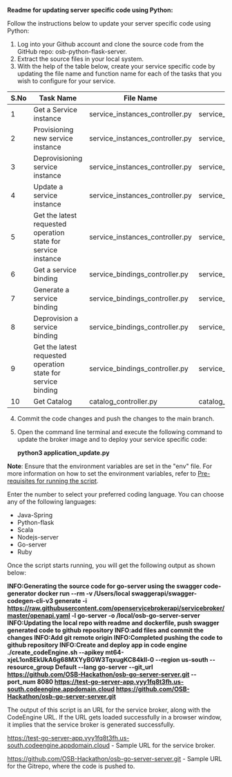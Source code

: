 **Readme for updating server specific code using Python:**

Follow the instructions below to update your server specific code using Python:

1. Log into your Github account and clone the source code from the GitHub repo: osb-python-flask-server.
2. Extract the source files in your local system.
3. With the help of the table below, create your service specific code by updating the file name and function name for each of the tasks that you wish to configure for your service.

| S.No | Task Name                                                     | File Name                       | Function Name                       |
|------|---------------------------------------------------------------|---------------------------------|-------------------------------------|
| 1    | Get a Service instance                                        | service_instances_controller.py | service_instance_get                |
| 2    | Provisioning new service instance                             | service_instances_controller.py | service_instance_provision          |
| 3    | Deprovisioning service instance                               | service_instances_controller.py | service_instance_deprovision        |
| 4    | Update a service instance                                     | service_instances_controller.py | service_instance_update             |
| 5    | Get the latest requested operation state for service instance | service_instances_controller.py | service_instance_last_operation_get |
| 6    | Get a service binding                                         | service_bindings_controller.py  | service_binding_get                 |
| 7    | Generate a service binding                                    | service_bindings_controller.py  | service_binding_binding             |
| 8    | Deprovision a service binding                                 | service_bindings_controller.py  | service_binding_unbinding           |
| 9    | Get the latest requested operation state for service binding  | service_bindings_controller.py  | service_binding_last_operation_get  |
| 10   | Get Catalog                                                   | catalog_controller.py           | catalog_get                         |

4. Commit the code changes and push the changes to the main branch.
5. Open the command line terminal and execute the following command to update the broker image and to deploy your service specific code:

   **python3 application_update.py**

**Note**: Ensure that the environment variables are set in the "env" file. For more information on how to set the environment variables, refer to [Pre-requisites for running the script](https://github.ibm.com/Code-Your-Skills/accelerating-partner-service-onboarding/edit/main/Readme/nodejs-server-readme.md).

Enter the number to select your preferred coding language. You can choose any of the following languages:

* Java-Spring
* Python-flask
* Scala
* Nodejs-server
* Go-server
* Ruby

Once the script starts running, you will get the following output as shown below:

**INFO:Generating the source code for go-server using the swagger code-generator docker run --rm -v /Users/local swaggerapi/swagger-codegen-cli-v3 generate -i https://raw.githubusercontent.com/openservicebrokerapi/servicebroker/master/openapi.yaml -l go-server -o /local/osb-go-server-server INFO:Updating the local repo with readme and dockerfile, push swagger generated code to github repository INFO:add files and commit the changes INFO:Add git remote origin INFO:Completed pushing the code to github repository INFO:Create and deploy app in code engine ./create_codeEngine.sh --apikey mt64-xjeL1on8EkUkA6g68MXYyBGW3TqxugKC84kIl-0 --region us-south --resource_group Default --lang go-server --git_url https://github.com/OSB-Hackathon/osb-go-server-server.git --port_num 8080 https://test-go-server-app.vyy1fq8t3fh.us-south.codeengine.appdomain.cloud https://github.com/OSB-Hackathon/osb-go-server-server.git**

  
The output of this script is an URL for the service broker, along with the CodeEngine URL. If the URL gets loaded successfully in a browser window, it implies that the service broker is generated successfully.

https://test-go-server-app.vyy1fq8t3fh.us-south.codeengine.appdomain.cloud - Sample URL for the service broker.

https://github.com/OSB-Hackathon/osb-go-server-server.git - Sample URL for the Gitrepo, where the code is pushed to.

